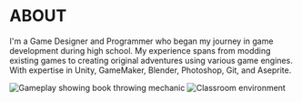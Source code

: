 
<div class="page-content">


# ABOUT

I'm a Game Designer and Programmer who began my journey in game development during high school. My experience spans from modding existing games to creating original adventures using various game engines. With expertise in Unity, GameMaker, Blender, Photoshop, Git, and Aseprite.








<div class="image-gallery">
    <img src="https://dakillerxd.github.io/portfolio/assets/school-these-shits/main.png" alt="Gameplay showing book throwing mechanic">
    <img src="https://dakillerxd.github.io/portfolio/assets/school-these-shits/main.png" alt="Classroom environment">
</div>






